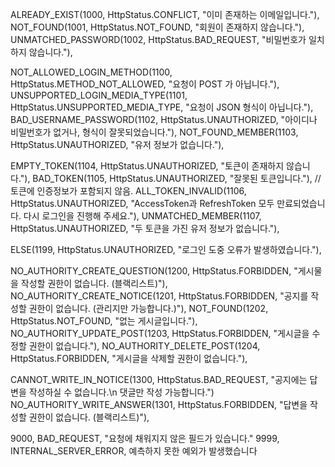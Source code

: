 ALREADY_EXIST(1000, HttpStatus.CONFLICT, "이미 존재하는 이메일입니다."), 
NOT_FOUND(1001, HttpStatus.NOT_FOUND, "회원이 존재하지 않습니다."),
UNMATCHED_PASSWORD(1002, HttpStatus.BAD_REQUEST, "비밀번호가 일치하지 않습니다."),

NOT_ALLOWED_LOGIN_METHOD(1100, HttpStatus.METHOD_NOT_ALLOWED, "요청이 POST 가 아닙니다."),
UNSUPPORTED_LOGIN_MEDIA_TYPE(1101, HttpStatus.UNSUPPORTED_MEDIA_TYPE, "요청이 JSON 형식이 아닙니다."), 
BAD_USERNAME_PASSWORD(1102, HttpStatus.UNAUTHORIZED, "아이디나 비밀번호가 없거나, 형식이 잘못되었습니다."), 
NOT_FOUND_MEMBER(1103, HttpStatus.UNAUTHORIZED, "유저 정보가 없습니다."),


EMPTY_TOKEN(1104, HttpStatus.UNAUTHORIZED, "토큰이 존재하지 않습니다."),
BAD_TOKEN(1105, HttpStatus.UNAUTHORIZED, "잘못된 토큰입니다."), //토큰에 인증정보가 포함되지 않음.
ALL_TOKEN_INVALID(1106, HttpStatus.UNAUTHORIZED, "AccessToken과 RefreshToken 모두 만료되었습니다. 다시 로그인을 진행해 주세요."),
UNMATCHED_MEMBER(1107, HttpStatus.UNAUTHORIZED, "두 토큰을 가진 유저 정보가 없습니다."),


ELSE(1199, HttpStatus.UNAUTHORIZED, "로그인 도중 오류가 발생하였습니다."),

NO_AUTHORITY_CREATE_QUESTION(1200, HttpStatus.FORBIDDEN, "게시물을 작성할 권한이 없습니다. (블랙리스트)"),
NO_AUTHORITY_CREATE_NOTICE(1201, HttpStatus.FORBIDDEN, "공지를 작성할 권한이 없습니다. (관리지만 가능합니다.)"),
NOT_FOUND(1202, HttpStatus.NOT_FOUND, "없는 게시글입니다."),
NO_AUTHORITY_UPDATE_POST(1203, HttpStatus.FORBIDDEN, "게시글을 수정할 권한이 없습니다."),
NO_AUTHORITY_DELETE_POST(1204, HttpStatus.FORBIDDEN, "게시글을 삭제할 권한이 없습니다."),

CANNOT_WRITE_IN_NOTICE(1300, HttpStatus.BAD_REQUEST, "공지에는 답변을 작성하실 수 없습니다.\n 댓글만 작성 가능합니다.")
NO_AUTHORITY_WRITE_ANSWER(1301, HttpStatus.FORBIDDEN, "답변을 작성할 권한이 없습니다. (블랙리스트)"),


9000, BAD_REQUEST, "요청에 채워지지 않은 필드가 있습니다."
9999,  INTERNAL_SERVER_ERROR, 예측하지 못한 예외가 발생했습니다
